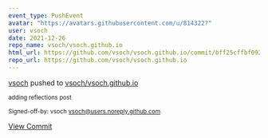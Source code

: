```yaml
---
event_type: PushEvent
avatar: "https://avatars.githubusercontent.com/u/814322?"
user: vsoch
date: 2021-12-26
repo_name: vsoch/vsoch.github.io
html_url: https://github.com/vsoch/vsoch.github.io/commit/bff25cffbf09208ee92ff969a210f7ec2be12c3e
repo_url: https://github.com/vsoch/vsoch.github.io
---
```


<a href='https://github.com/vsoch' target='_blank'>vsoch</a> pushed to <a href='https://github.com/vsoch/vsoch.github.io' target='_blank'>vsoch/vsoch.github.io</a>

<small>adding reflections post

Signed-off-by: vsoch <vsoch@users.noreply.github.com></small>

<a href='https://github.com/vsoch/vsoch.github.io/commit/bff25cffbf09208ee92ff969a210f7ec2be12c3e' target='_blank'>View Commit</a>